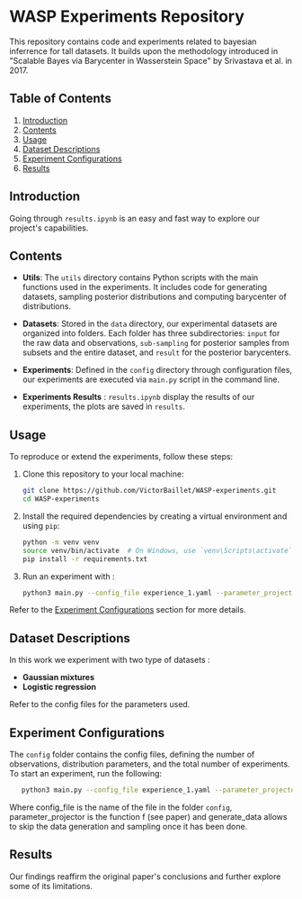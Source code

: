 # WASP Experiments Repository

This repository contains code and experiments related to bayesian inferrence for tall datasets. It builds upon the methodology introduced in "Scalable Bayes via Barycenter in Wasserstein Space" by Srivastava et al. in 2017.

## Table of Contents

1. [Introduction](#introduction)
2. [Contents](#contents)
3. [Usage](#usage)
4. [Dataset Descriptions](#dataset-descriptions)
5. [Experiment Configurations](#experiment-configurations)
6. [Results](#results)

## Introduction

Going through `results.ipynb` is an easy and fast way to explore our project's capabilities. 

## Contents

- **Utils**: The `utils` directory contains Python scripts with the main functions used in the experiments. It includes code for generating datasets, sampling posterior distributions and computing barycenter of distributions. 

- **Datasets**: Stored in the `data` directory, our experimental datasets are organized into folders. Each folder has three subdirectories: `input` for the raw data and observations, `sub-sampling` for posterior samples from subsets and the entire dataset, and `result` for the posterior barycenters.

- **Experiments**: Defined in the `config` directory through configuration files, our experiments are executed via `main.py` script in the command line.

- **Experiments Results** : `results.ipynb` display the results of our experiments, the plots are saved in `results`.

## Usage

To reproduce or extend the experiments, follow these steps:

1. Clone this repository to your local machine:
   ```bash
   git clone https://github.com/VictorBaillet/WASP-experiments.git
   cd WASP-experiments
   ```

2. Install the required dependencies by creating a virtual environment and using `pip`:
   ```bash
   python -m venv venv
   source venv/bin/activate  # On Windows, use `venv\Scripts\activate`
   pip install -r requirements.txt
   ```

3. Run an experiment with :
   ```bash
   python3 main.py --config_file experience_1.yaml --parameter_projector rho_1 --generate_data True
   ```
Refer to the [Experiment Configurations](#experiment-configurations) section for more details.
## Dataset Descriptions

In this work we experiment with two type of datasets :

- **Gaussian mixtures**
- **Logistic regression**

Refer to the config files for the parameters used. 

## Experiment Configurations

The `config` folder contains the config files, defining the number of observations, distribution parameters, and the total number of experiments. To start an experiment, run the following:
```bash
   python3 main.py --config_file experience_1.yaml --parameter_projector rho_1 --generate_data True
```
Where config_file is the name of the file in the folder `config`, parameter_projector is the function f (see paper) and generate_data allows to skip the data generation and sampling once it has been done.

## Results

Our findings reaffirm the original paper's conclusions and further explore some of its limitations.





